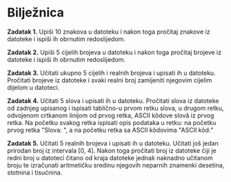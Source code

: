 <h1>Bilježnica</h1>

<strong>Zadatak 1.</strong> Upiši 10 znakova u datoteku i nakon toga pročitaj znakove iz datoteke i ispiši ih obrnutim redoslijedom.

<strong>Zadatak 2.</strong> Upiši 5 cijelih brojeva u datoteku i nakon toga pročitaj brojeve iz datoteke i ispiši ih obrnutim redoslijedom.

<strong>Zadatak 3.</strong> Učitati ukupno 5 cijelih i realnih brojeva i upisati ih u datoteku. Pročitati brojeve iz datoteke i svaki realni broj zamijeniti njegovim cijelim dijelom u datoteci.

<strong>Zadatak 4.</strong> Učitati 5 slova i upisati ih u datoteku. Pročitati slova iz datoteke od zadnjeg upisanog i ispisati tablično-u prvom retku slova, u drugom retku, odvojenom crtkanom linijom od prvog retka, ASCII kôdove slovâ iz prvog retka. Na početku svakog retka ispisati opis podataka u retku: na početku prvog retka "Slova: ", a na početku retka sa ASCII kôdovima "ASCII kôd:"

<strong>Zadatak 5.</strong> Učitati 5 realnih brojeva i upisati ih u datoteku. Učitati još jedan prirodan broj iz intervala [0, 4]. Nakon toga pročitati broj iz datoteke čiji je redni broj u datoteci čitano od kraja datoteke jednak naknadno učitanom broju te izračunati aritmetičku sredinu njegovih neparnih znamenki desetina, stotnina i tisućnina.
